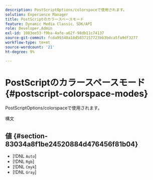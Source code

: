 ```yaml
---
description: PostScriptOptions/colorspaceで使用されます。
solution: Experience Manager
title: PostScriptのカラースペースモード
feature: Dynamic Media Classic、SDK/API
role: Developer,Admin
exl-id: 1083ee53-f9ba-4afe-a62f-98db11c74137
source-git-commit: fcda99340a18d5037157723bb3bdca5fa9df3277
workflow-type: tm+mt
source-wordcount: '21'
ht-degree: 9%

---
```


# PostScriptのカラースペースモード{#postscript-colorspace-modes}

PostScriptOptions/colorspaceで使用されます。

構文

## 値 {#section-83034a8f1be24520884d476456f81b04}

* [!DNL `Auto`]
* [!DNL `Rgb`]
* [!DNL `Cmyk`]
* [!DNL `Gray`]
